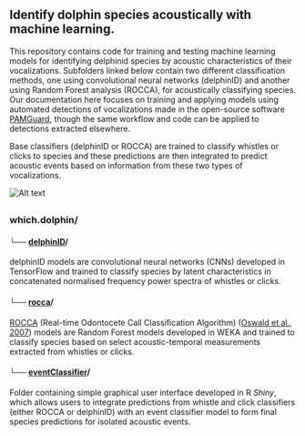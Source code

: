 ## Identify dolphin species acoustically with machine learning.

This repository contains code for training and testing machine learning models for identifying delphinid species by acoustic characteristics of their vocalizations. Subfolders linked below contain two different classification methods, one using convolutional neural networks (delphinID) and another using Random Forest analysis (ROCCA), for acoustically classifying species. Our documentation here focuses on training and applying models using automated detections of vocalizations made in the open-source software [PAMGuard](https://www.pamguard.org/), though the same workflow and code can be applied to detections extracted elsewhere.

Base classifiers (delphinID or ROCCA) are trained to classify whistles or clicks to species and these predictions are then integrated to predict acoustic events based on information from these two types of vocalizations.

![Alt text](images/methods_simple_1.PNG)
##
### which.dolphin/

#### └── [delphinID](https://github.com/tristankleyn/which.dolphin/tree/main/delphinID)/

delphinID models are convolutional neural networks (CNNs) developed in TensorFlow and trained to classify species by latent characteristics in concatenated normalised frequency power spectra of whistles or clicks. 

#### └── [rocca](https://github.com/tristankleyn/which.dolphin/tree/main/rocca)/

[ROCCA](https://www.pamguard.org/rocca/rocca.html) (Real-time Odontocete Call Classification Algorithm) ([Oswald et al., 2007](https://pubs.aip.org/asa/jasa/article/122/1/587/813007)) models are Random Forest models developed in WEKA and trained to classify species based on select acoustic-temporal measurements extracted from whistles or clicks.

#### └── [eventClassifier](https://github.com/tristankleyn/which.dolphin/tree/main/eventClassifier)/

Folder containing simple graphical user interface developed in R _Shiny_, which allows users to integrate predictions from whistle and click classifiers (either ROCCA or delphinID) with an event classifier model to form final species predictions for isolated acoustic events.

